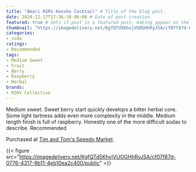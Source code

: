 ```yaml
---
title: "Amari RSRV Kensho Cocktail" # Title of the blog post.
date: 2024-12-17T17:36:38-06:00 # Date of post creation.
featured: true # Sets if post is a featured post, making appear on the home page side bar.
thumbnail: "https://imagedelivery.net/KgfQTd5KhvjVUOGHhRyJ5A/cf07f87d-0776-4317-9b11-4eb10ea2c400/thumb"
categories:
- soda
ratings:
- Recommended
tags:
- Medium Sweet
- Fruit
- Berry
- Raspberry
- Herbal
brands:
- RSRV Collective
---
```


Medium sweet. Sweet berry start quickly develops a bitter herbal core. Some light tartness adds even more complexity in the middle. Medium length finish is full of raspberry. Honestly one of the more difficult sodas to describe. Recommended

Purchased at [Tim and Tom's Speedy Market](https://www.timandtomsspeedymarket.com/).

{{< figure src="https://imagedelivery.net/KgfQTd5KhvjVUOGHhRyJ5A/cf07f87d-0776-4317-9b11-4eb10ea2c400/public" >}}
